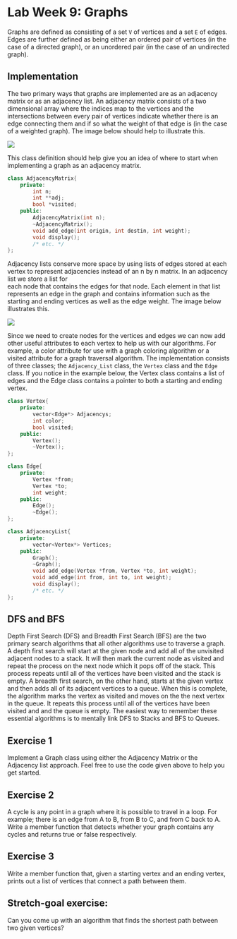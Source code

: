 
Lab Week 9: Graphs
==================

Graphs are defined as consisting of a set `V` of vertices
and a set `E` of edges. Edges are further defined as being
either an ordered pair of vertices (in the case of a directed
graph), or an unordered pair (in the case of an undirected
graph).

Implementation
--------------

The two primary ways that graphs are implemented are as an
adjacency matrix or as an adjacency list. An adjacency matrix
consists of a two dimensional array where the indices map to
the vertices and the intersections between every pair of vertices
indicate whether there is an edge connecting them and if so
what the weight of that edge is (in the case of a weighted
graph). The image below should help to illustrate this.

<img src="http://rosemary.umw.edu/~finlayson/class/spring13/cpsc230/notes/images/matrix.png"/>

This class definition should help give you an idea of where to
start when implementing a graph as an adjacency matrix.

```cpp
class AdjacencyMatrix{
    private:
        int n;
        int **adj;
        bool *visited;
    public:
        AdjacencyMatrix(int n);
        ~AdjacencyMatrix();
        void add_edge(int origin, int destin, int weight);
        void display();
        /* etc. */
};
```

Adjacency lists conserve more space by using lists of edges
stored at each vertex to represent adjacencies instead of an
n by n matrix. In an adjacency list we store a list for  
each node that contains the edges for that node. Each element
in that list represents an edge in the graph and contains
information such as the starting and ending vertices as well
as the edge weight. The image below illustrates this.
 

<img src="http://rosemary.umw.edu/~finlayson/class/spring13/cpsc230/notes/images/incidence.png"/>

Since we need to create nodes for the vertices and edges we can
now add other useful attributes to each vertex to help us with our
algorithms. For example, a color attribute for use with a graph
coloring algorithm or a visited attribute for a graph traversal
algorithm. The implementation consists of three classes; the 
`Adjacency_List` class, the `Vertex` class and the `Edge` class. 
If you notice in the example below, the Vertex class contains a list
of edges and the Edge class contains a pointer to both a starting 
and ending vertex.

```cpp
class Vertex{
    private:
        vector<Edge*> Adjacencys;
        int color;
        bool visited;
    public:
        Vertex();
        ~Vertex();
};

class Edge{
    private:
        Vertex *from;
        Vertex *to;
        int weight;
    public:
        Edge();
        ~Edge();
};

class AdjacencyList{
    private:
        vector<Vertex*> Vertices;
    public:
        Graph();
        ~Graph();
        void add_edge(Vertex *from, Vertex *to, int weight);
        void add_edge(int from, int to, int weight);
        void display();
        /* etc. */
};
```

DFS and BFS
-----------

Depth First Search (DFS) and Breadth First Search (BFS) are the two
primary search algorithms that all other algorithms use to  traverse
a graph. A depth first search will start at the given node and add
all of the unvisited adjacent nodes to a stack. It will then mark the current node as visited and repeat the process on the next node which it pops off of the stack. This process repeats until all of the vertices have been visited and the stack is empty. A breadth first search, on the other hand, starts at the given vertex and then adds all of its adjacent vertices to a queue. When this is complete, the algorithm marks the vertex as visited and moves on the the next vertex in the queue. It repeats this process until all of the vertices have been visited and and the queue is empty. The easiest way to remember these essential algorithms is to mentally link DFS to Stacks and BFS to Queues.

Exercise 1
-----------
Implement a Graph class using either the Adjacency Matrix or the
Adjacency list approach. Feel free to use the code given above
to help you get started.

Exercise 2
-----------
A cycle is any point in a graph where it is possible to travel in a
loop. For example; there is an edge from A to B, from B to C, and
from C back to A. Write a member function that detects whether your
graph contains any cycles and returns true or false respectively.


Exercise 3
-----------
Write a member function that, given a starting vertex and an ending
vertex, prints out a list of vertices that connect a path between
them.

Stretch-goal exercise:
----------------------
Can you come up with an algorithm that finds the shortest
path between two given vertices?
